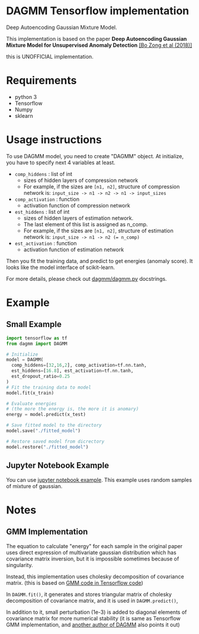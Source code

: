 # DAGMM Tensorflow implementation
Deep Autoencoding Gaussian Mixture Model.

This implementation is based on the paper
**Deep Autoencoding Gaussian Mixture Model for Unsupervised Anomaly Detection**
[[Bo Zong et al (2018)]](https://openreview.net/pdf?id=BJJLHbb0-)

this is UNOFFICIAL implementation.

# Requirements
- python 3
- Tensorflow
- Numpy
- sklearn

# Usage instructions
To use DAGMM model, you need to create "DAGMM" object.
At initialize, you have to specify next 4 variables at least.

- ``comp_hiddens`` : list of int
  - sizes of hidden layers of compression network
  - For example, if the sizes are ``[n1, n2]``,
  structure of compression network is:
  ``input_size -> n1 -> n2 -> n1 -> input_sizes``
- ``comp_activation`` : function
  - activation function of compression network
- ``est_hiddens`` : list of int
  - sizes of hidden layers of estimation network.
  - The last element of this list is assigned as n_comp.
  - For example, if the sizes are ``[n1, n2]``,
    structure of estimation network is:
    ``input_size -> n1 -> n2 (= n_comp)``
- ``est_activation`` : function
  - activation function of estimation network

Then you fit the training data, and predict to get energies
(anomaly score). It looks like the model interface of scikit-learn.

For more details, please check out [dagmm/dagmm.py](dagmm/dagmm.py) docstrings.

# Example
## Small Example
``` python
import tensorflow as tf
from dagmm import DAGMM

# Initialize
model = DAGMM(
  comp_hiddens=[32,16,2], comp_activation=tf.nn.tanh,
  est_hiddens=[16.8], est_activation=tf.nn.tanh,
  est_dropout_ratio=0.25
)
# Fit the training data to model
model.fit(x_train)

# Evaluate energies
# (the more the energy is, the more it is anomary)
energy = model.predict(x_test)

# Save fitted model to the directory
model.save("./fitted_model")

# Restore saved model from dicrectory
model.restore("./fitted_model")
```

## Jupyter Notebook Example
You can use [jupyter notebook example](Example_DAGMM.ipynb).
This example uses random samples of mixture of gaussian.

# Notes
## GMM Implementation
The equation to calculate "energy" for each sample in the original paper
uses direct expression of multivariate gaussian distribution which
has covariance matrix inversion, but it is impossible sometimes
because of singularity.

Instead, this implementation uses cholesky decomposition of covariance matrix.
(this is based on [GMM code in Tensorflow code](https://github.com/tensorflow/tensorflow/blob/master/tensorflow/contrib/factorization/python/ops/gmm_ops.py))

In ``DAGMM.fit()``, it generates and stores triangular matrix of cholesky decomposition
of covariance matrix, and it is used in ``DAGMM.predict()``,

In addition to it, small perturbation (1e-3) is added to diagonal
elements of covariance matrix for more numerical stability
(it is same as Tensorflow GMM implementation,
and [another author of DAGMM](https://github.com/danieltan07/dagmm) also points it out)
